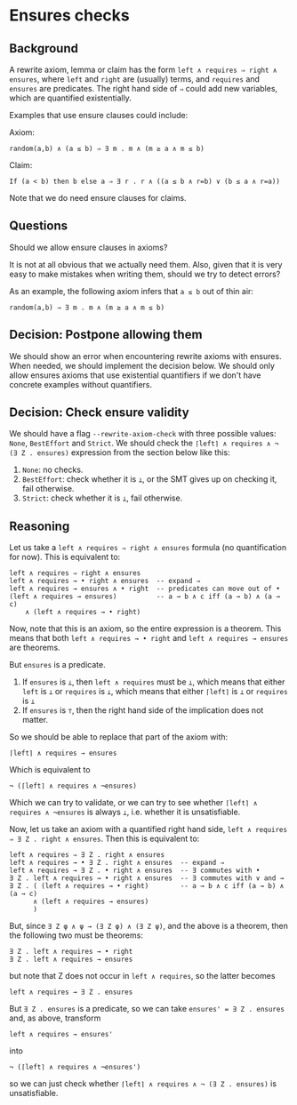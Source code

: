 Ensures checks
==============

Background
----------

A rewrite axiom, lemma or claim has the form
`left ∧ requires ⇒ right ∧ ensures`, where `left` and `right` are (usually)
terms, and `requires` and `ensures` are predicates. The right hand side of `⇒`
could add new variables, which are quantified existentially.

Examples that use ensure clauses could include:

Axiom:
```
random(a,b) ∧ (a ≤ b) ⇒ ∃ m . m ∧ (m ≥ a ∧ m ≤ b)
```

Claim:
```
If (a < b) then b else a ⇒ ∃ r . r ∧ ((a ≤ b ∧ r=b) ∨ (b ≤ a ∧ r=a))
```

Note that we do need ensure clauses for claims.

Questions
---------

Should we allow ensure clauses in axioms?

It is not at all obvious that we actually need them. Also, given that it is very easy to
make mistakes when writing them, should we try to detect errors?

As an example, the following axiom infers that `a ≤ b` out of thin air:
```
random(a,b) ⇒ ∃ m . m ∧ (m ≥ a ∧ m ≤ b)
```


Decision: Postpone allowing them
--------------------------------

We should show an error when encountering rewrite axioms with ensures. When
needed, we should implement the decision below. We should only allow
ensures axioms that use existential quantifiers if we don't have concrete
examples without quantifiers.

Decision: Check ensure validity
-------------------------------

We should have a flag `--rewrite-axiom-check` with three possible values:
`None`, `BestEffort` and `Strict`. We should check the
`⌈left⌉ ∧ requires ∧ ¬ (∃ Z . ensures)` expression from the section below
like this:

1. `None`: no checks.
1. `BestEffort`: check whether it is `⊥`, or the SMT gives up on checking it,
   fail otherwise.
1. `Strict`: check whether it is `⊥`, fail otherwise.

Reasoning
---------

Let us take a `left ∧ requires ⇒ right ∧ ensures` formula (no quantification
for now). This is equivalent to:
```
left ∧ requires ⇒ right ∧ ensures
left ∧ requires → • right ∧ ensures  -- expand ⇒
left ∧ requires → ensures ∧ • right  -- predicates can move out of •
(left ∧ requires → ensures)          -- a → b ∧ c iff (a → b) ∧ (a → c)
    ∧ (left ∧ requires → • right)
```
Now, note that this is an axiom, so the entire expression is a theorem. This means that both `left ∧ requires → • right` and
`left ∧ requires → ensures` are theorems.

But `ensures` is a predicate.
1. If `ensures` is `⊥`, then `left ∧ requires` must be `⊥`, which means that either
   `left` is `⊥` or `requires` is `⊥`, which means that either `⌈left⌉` is `⊥`  or `requires` is `⊥`
1. If `ensures` is `⊤`, then the right hand side of the implication does not
   matter.

So we should be able to replace that part of the axiom with:
```
⌈left⌉ ∧ requires → ensures
```
Which is equivalent to
```
¬ (⌈left⌉ ∧ requires ∧ ¬ensures)
```
Which we can try to validate, or we can try to see whether
`⌈left⌉ ∧ requires ∧ ¬ensures` is always `⊥`, i.e. whether it is unsatisfiable.

Now, let us take an axiom with a quantified right hand side,
`left ∧ requires ⇒ ∃ Z . right ∧ ensures`. Then this is equivalent to:
```
left ∧ requires ⇒ ∃ Z . right ∧ ensures
left ∧ requires → • ∃ Z . right ∧ ensures  -- expand ⇒
left ∧ requires → ∃ Z . • right ∧ ensures  -- ∃ commutes with •
∃ Z . left ∧ requires → • right ∧ ensures  -- ∃ commutes with ∨ and →
∃ Z . ( (left ∧ requires → • right)        -- a → b ∧ c iff (a → b) ∧ (a → c)
      ∧ (left ∧ requires → ensures)
      )
```
But, since `∃ Z φ ∧ ψ → (∃ Z φ) ∧ (∃ Z ψ)`, and the above is a theorem, then the
following two must be theorems:
```
∃ Z . left ∧ requires → • right
∃ Z . left ∧ requires → ensures
```
but note that Z does not occur in `left ∧ requires`, so the latter becomes
```
left ∧ requires → ∃ Z . ensures
```

But `∃ Z . ensures` is a predicate, so we can take `ensures' = ∃ Z . ensures`
and, as above, transform
```
left ∧ requires → ensures'
```
into
```
¬ (⌈left⌉ ∧ requires ∧ ¬ensures')
```

so we can just check whether `⌈left⌉ ∧ requires ∧ ¬ (∃ Z . ensures)` is
unsatisfiable.
